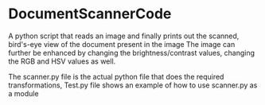 # DocumentScannerCode
A python script that reads an image and finally prints out the scanned, bird's-eye view of the document present in the image
The image can further be enhanced by changing the brightness/contrast values, changing the RGB and HSV values as well.

The scanner.py file is the actual python file that does the required transformations, Test.py file shows an example of how 
to use scanner.py as a module
